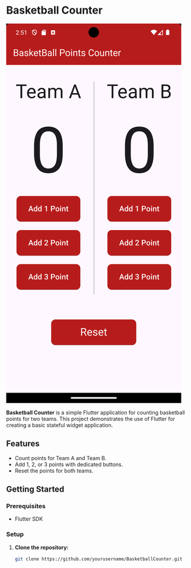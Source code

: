 # Basketball Counter

![App Screenshot](assets/Screen_Shot/Screenshot_1721173881.png)

**Basketball Counter** is a simple Flutter application for counting basketball points for two teams. This project demonstrates the use of Flutter for creating a basic stateful widget application.

## Features
- Count points for Team A and Team B.
- Add 1, 2, or 3 points with dedicated buttons.
- Reset the points for both teams.

## Getting Started

### Prerequisites
- Flutter SDK

### Setup
1. **Clone the repository:**
   ```bash
   git clone https://github.com/yourusername/BasketballCounter.git
